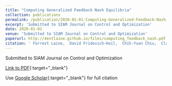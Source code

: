 ```yaml
---
title: "Computing Generalized Feedback Nash Equilibria"
collection: publications
permalink: /publication/2020-01-01-Computing-Generalized-Feedback-Nash-Equilibria
excerpt: 'Submitted to SIAM Journal on Control and Optimization'
date: 2020-01-01
venue: 'Submitted to SIAM Journal on Control and Optimization'
paperurl: http://4estlaine.github.io/files/computing_feedback_nash.pdf
citation: ' Forrest Laine,  David Fridovich-Keil,  Chih-Yuan Chiu,  Claire Tomlin, &quot;Computing Generalized Feedback Nash Equilibria.&quot; Submitted to SIAM Journal on Control and Optimization, 2020.'
---
```

Submitted to SIAM Journal on Control and Optimization

[Link to PDF](https://4estlaine.github.io/files/computing_feedback_nash.pdf){:target="_blank"}

Use [Google Scholar](https://scholar.google.com/scholar?q=Computing+Generalized+Feedback+Nash+Equilibria){:target="_blank"} for full citation
